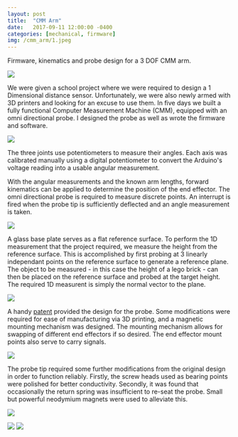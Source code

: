 ```yaml
---
layout: post
title:  "CMM Arm"
date:   2017-09-11 12:00:00 -0400
categories: [mechanical, firmware]
img: /cmm_arm/1.jpeg
---
```


Firmware, kinematics and probe design for a 3 DOF CMM arm. 

![](/assets/cmm_arm/1.jpeg)

We were given a school project where we were required to design a 1 Dimensional distance sensor. 
Unfortunately, we were also newly armed with 3D printers and looking for an excuse to use them. 
In five days we built a fully functional Computer Measurement Machine (CMM), equipped with an omni directional probe.
I designed the probe as well as wrote the firmware and software. 

![](/assets/cmm_arm/2.jpeg)


The three joints use potentiometers to measure their angles. Each axis was calibrated manually using a digital potentiometer to convert the Arduino's voltage reading into a usable angular measurement.

With the angular measurements and the known arm lengths, forward kinematics can be applied to determine the position of the end effector. The omni directional probe is required to measure discrete points. An interrupt is fired when the probe tip is sufficiently deflected and an angle measurement is taken.

![](/assets/cmm_arm/3.jpeg)

A glass base plate serves as a flat reference surface. To perform the 1D measurement that the project required, we measure the height from the reference surface. This is accomplished by first probing at 3 linearly independant points on the reference surface to generate a reference plane. The object to be measured - in this case the height of a lego brick - can then be placed on the reference surface and probed at the target height. The required 1D measurent is simply the normal vector to the plane.

![](/assets/cmm_arm/4.jpeg)

A handy [patent](https://patentimages.storage.googleapis.com/d1/ee/89/f629c32d8da649/US5146691.pdf) provided the design for the probe. Some modifications were required for ease of manufacturing via 3D printing, and a magnetic mounting mechanism was designed. The mounting mechanism allows for swapping of different end effectors if so desired. The end effector mount points also serve to carry signals.


![](/assets/cmm_arm/touch_probe.png)

The probe tip required some further modifications from the original design in order to function reliably. Firstly, the screw heads used as bearing points were polished for better conductivity. Secondly, it was found that occasionally the return spring was insufficient to re-seat the probe. Small but powerful neodymium magnets were used to alleviate this. 

![](/assets/cmm_arm/6.png)


![](/assets/cmm_arm/5.jpeg)
![](/assets/cmm_arm/7.jpeg)
